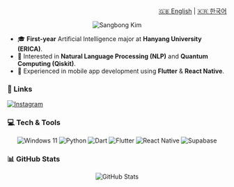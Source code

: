 <div align="right">
  <a href="README.md">🇬🇧 English</a> | <a href="README.ko.md">🇰🇷 한국어</a>
</div>

<p align="center">
  <img src="https://capsule-render.vercel.app/api?type=waving&color=gradient&height=240&section=header&text=Sangbong%20Kim&fontSize=60" alt="Sangbong Kim" />
</p>

- 🎓 **First-year** Artificial Intelligence major at **Hanyang University (ERICA)**.  
- 🤖 Interested in **Natural Language Processing (NLP)** and **Quantum Computing (Qiskit)**.  
- 📱 Experienced in mobile app development using **Flutter** & **React Native**.

### 🔗 Links  
<a href="https://www.instagram.com/sanggnob/"><img src="https://img.shields.io/badge/Instagram-E4405F.svg?style=for-the-badge&logo=Instagram&logoColor=white" alt="Instagram" /></a>

### 💻 Tech & Tools  
<p align="center">
  <img src="https://img.shields.io/badge/Windows%2011-0078D4?style=for-the-badge&logo=Windows-11&logoColor=white" alt="Windows 11" />
  <img src="https://img.shields.io/badge/Python-3776AB?style=for-the-badge&logo=Python&logoColor=white" alt="Python" />
  <img src="https://img.shields.io/badge/Dart-0175C2?style=for-the-badge&logo=Dart&logoColor=white" alt="Dart" />
  <img src="https://img.shields.io/badge/Flutter-02569B?style=for-the-badge&logo=Flutter&logoColor=white" alt="Flutter" />
  <img src="https://img.shields.io/badge/React_Native-20232A?style=for-the-badge&logo=react&logoColor=61DAFB" alt="React Native" />
  <img src="https://img.shields.io/badge/Supabase-3ECF8E?style=for-the-badge&logo=supabase&logoColor=white" alt="Supabase" />
</p>

### 📊 GitHub Stats  
<p align="center">
  <img src="https://github-readme-stats.vercel.app/api?username=ksbong&show_icons=true&theme=transparent" alt="GitHub Stats" />
</p>
